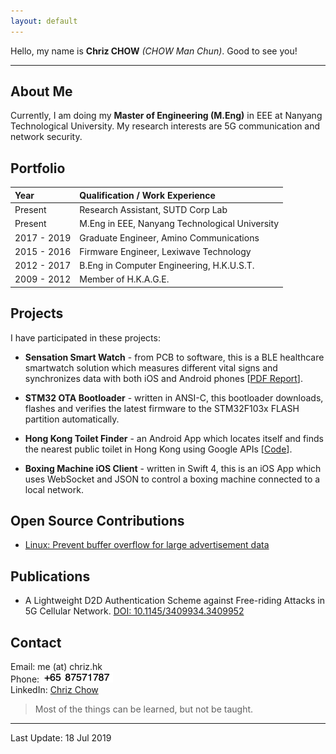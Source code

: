 ```yaml
---
layout: default
---
```


Hello, my name is **Chriz CHOW** _(CHOW Man Chun)_. Good to see you!

* * *

## About Me

Currently, I am doing my **Master of Engineering (M.Eng)** in EEE at Nanyang Technological University. My research interests are 5G communication and network security.


## Portfolio

| Year        | Qualification / Work Experience                 |
|:------------|:------------------------------------------------|
| Present     | Research Assistant, SUTD Corp Lab               |
| Present     | M.Eng in EEE, Nanyang Technological University  |
| 2017 - 2019 | Graduate Engineer, Amino Communications         |
| 2015 - 2016 | Firmware Engineer, Lexiwave Technology          |
| 2012 - 2017 | B.Eng in Computer Engineering, H.K.U.S.T.       |
| 2009 - 2012 | Member of H.K.A.G.E.                            |


## Projects

I have participated in these projects:

* **Sensation Smart Watch** - from PCB to software, this is a BLE healthcare smartwatch solution which measures different vital signs and synchronizes data with both iOS and Android phones [[PDF Report](files/final.YJ1-16_mcchow.pdf)]. 

* **STM32 OTA Bootloader** - written in ANSI-C, this bootloader downloads, flashes and verifies the latest firmware to the STM32F103x FLASH partition automatically.

* **Hong Kong Toilet Finder** - an Android App which locates itself and finds the nearest public toilet in Hong Kong using Google APIs [[Code](https://github.com/cmcvista/HKToilet)].

* **Boxing Machine iOS Client** - written in Swift 4, this is an iOS App which uses WebSocket and JSON to control a boxing machine connected to a local network.


## Open Source Contributions

* [Linux: Prevent buffer overflow for large advertisement data](https://git.kernel.org/pub/scm/linux/kernel/git/torvalds/linux.git/commit/?id=ee6493462f74013c6f365429401b716500aff838)

## Publications

* A Lightweight D2D Authentication Scheme against Free-riding Attacks in 5G Cellular Network. [DOI: 10.1145/3409934.3409952](https://doi.org/10.1145/3409934.3409952)

## Contact

Email: me (at) chriz.hk <br />
Phone: ![Number](img/number.png) <br />
LinkedIn: [Chriz Chow](https://www.linkedin.com/in/chrizchow)

> Most of the things can be learned, but not be taught.

* * *

Last Update: 18 Jul 2019
